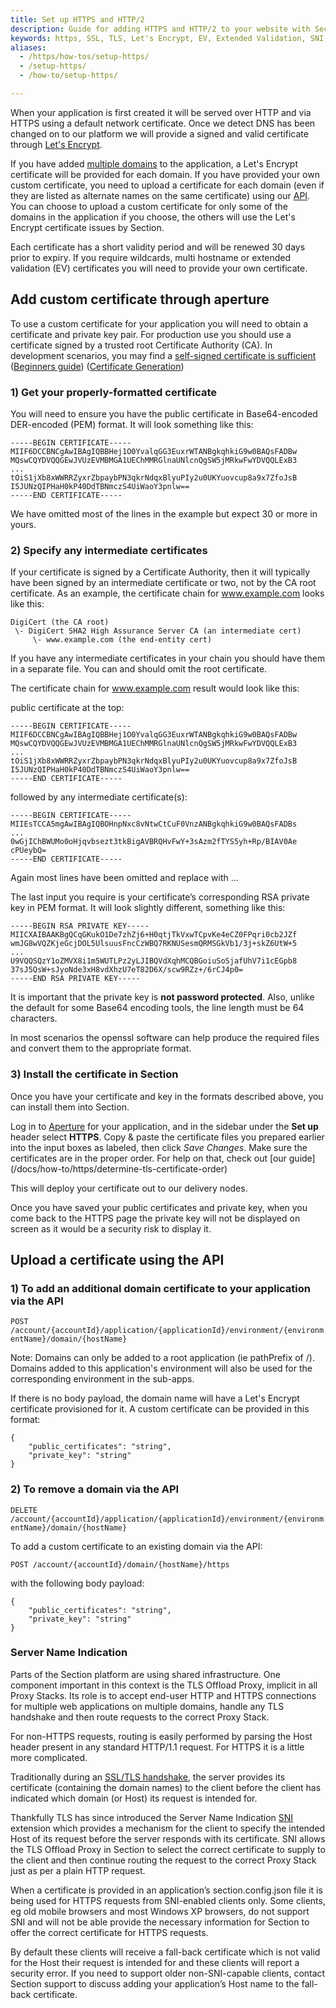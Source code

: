 ```yaml
---
title: Set up HTTPS and HTTP/2
description: Guide for adding HTTPS and HTTP/2 to your website with Section using your own certificate or using our automated SSL certificates.
keywords: https, SSL, TLS, Let's Encrypt, EV, Extended Validation, SNI, Server Name Indication, website security, content delivery network, CDN
aliases:
  - /https/how-tos/setup-https/
  - /setup-https/
  - /how-to/setup-https/

---
```


When your application is first created it will be served over HTTP and via HTTPS using a default network certificate. Once we detect DNS has been changed on to our platform we will provide a signed and valid certificate through [Let's Encrypt](https://letsencrypt.org/).

If you have added [multiple domains](/docs/change-dns/#multiple-domains) to the application, a Let's Encrypt certificate will be provided for each domain. If you have provided your own custom certificate, you need to upload a certificate for each domain (even if they are listed as alternate names on the same certificate) using our [API](#certificate-api-upload). You can choose to upload a custom certificate for only some of the domains in the application if you choose, the others will use the Let's Encrypt certificate issues by Section.

Each certificate has a short validity period and will be renewed 30 days prior to expiry. If you require wildcards, multi hostname or extended validation (EV) certificates you will need to provide your own certificate.

## Add custom certificate through aperture

To use a custom certificate for your application you will need to obtain a certificate and private key pair. For production use you should use a certificate signed by a trusted root Certificate Authority (CA). In development scenarios, you may find a [self-signed certificate is sufficient](https://en.wikipedia.org/wiki/Self-signed_certificate) ([Beginners guide](https://www.ssl.com/faqs/faq-what-is-ssl/)) ([Certificate Generation](https://www.keycdn.com/blog/openssl-tutorial))

### 1) Get your properly-formatted certificate

You will need to ensure you have the public certificate in Base64-encoded DER-encoded (PEM) format. It will look something like this:

    -----BEGIN CERTIFICATE-----
    MIIF6DCCBNCgAwIBAgIQBBHej1O0YvalqGG3EuxrWTANBgkqhkiG9w0BAQsFADBw
    MQswCQYDVQQGEwJVUzEVMBMGA1UEChMMRGlnaUNlcnQgSW5jMRkwFwYDVQQLExB3
    ...
    tOiS1jXb8xWWRRZyxrZbpaybPN3qkrNdqxBlyuPIy2u0UKYuovcup8a9x7ZfoJsB
    I5JUNzQIPHaH0kP40DdTBNmczS4UiWaoY3pnlw==
    -----END CERTIFICATE-----

We have omitted most of the lines in the example but expect 30 or more in yours.

### 2) Specify any intermediate certificates

If your certificate is signed by a Certificate Authority, then it will typically have been signed by an intermediate certificate or two, not by the CA root certificate. As an example, the certificate chain for www.example.com looks like this:

    DigiCert (the CA root)
     \- DigiCert SHA2 High Assurance Server CA (an intermediate cert)
         \- www.example.com (the end-entity cert)

If you have any intermediate certificates in your chain you should have them in a separate file. You can and should omit the root certificate.

The certificate chain for www.example.com result would look like this:

public certificate at the top:

    -----BEGIN CERTIFICATE-----
    MIIF6DCCBNCgAwIBAgIQBBHej1O0YvalqGG3EuxrWTANBgkqhkiG9w0BAQsFADBw
    MQswCQYDVQQGEwJVUzEVMBMGA1UEChMMRGlnaUNlcnQgSW5jMRkwFwYDVQQLExB3
    ...
    tOiS1jXb8xWWRRZyxrZbpaybPN3qkrNdqxBlyuPIy2u0UKYuovcup8a9x7ZfoJsB
    I5JUNzQIPHaH0kP40DdTBNmczS4UiWaoY3pnlw==
    -----END CERTIFICATE-----

followed by any intermediate certificate(s):

    -----BEGIN CERTIFICATE-----
    MIIEsTCCA5mgAwIBAgIQBOHnpNxc8vNtwCtCuF0VnzANBgkqhkiG9w0BAQsFADBs
    ...
    0wGjIChBWUMo0oHjqvbsezt3tkBigAVBRQHvFwY+3sAzm2fTYS5yh+Rp/BIAV0Ae
    cPUeybQ=
    -----END CERTIFICATE-----

Again most lines have been omitted and replace with ...

The last input you require is your certificate’s corresponding RSA private key in PEM format. It will look slightly different, something like this:

    -----BEGIN RSA PRIVATE KEY-----
    MIICXAIBAAKBgQCqGKukO1De7zhZj6+H0qtjTkVxwTCpvKe4eCZ0FPqri0cb2JZf
    wmJG8wVQZKjeGcjDOL5UlsuusFncCzWBQ7RKNUSesmQRMSGkVb1/3j+skZ6UtW+5
    ...
    U9VQQSQzY1oZMVX8i1m5WUTLPz2yLJIBQVdXqhMCQBGoiuSoSjafUhV7i1cEGpb8
    37sJ5QsW+sJyoNde3xH8vdXhzU7eT82D6X/scw9RZz+/6rCJ4p0=
    -----END RSA PRIVATE KEY-----

It is important that the private key is **not password protected**. Also, unlike the default for some Base64 encoding tools, the line length must be 64 characters.

In most scenarios the openssl software can help produce the required files and convert them to the appropriate format.

### 3) Install the certificate in Section

Once you have your certificate and key in the formats described above, you can install them into Section.

Log in to [Aperture](https://aperture.section.io) for your application, and in the sidebar under the **Set up** header select **HTTPS**. Copy & paste the certificate files you prepared earlier into the input boxes as labeled, then click *Save Changes*. Make sure the certificates are in the proper order. For help on that, check out [our guide] (/docs/how-to/https/determine-tls-certificate-order)

This will deploy your certificate out to our delivery nodes.

Once you have saved your public certificates and private key, when you come back to the HTTPS page the private key will not be displayed on screen as it would be a security risk to display it.

## Upload a certificate using the API

### 1) To add an additional domain certificate  to your application via the API

`POST /account/{accountId}/application/{applicationId}/environment/{environmentName}/domain/{hostName}`

Note: Domains can only be added to a root application (ie pathPrefix of /). Domains added to this application's environment will also be used for the corresponding environment in the sub-apps.

If there is no body payload, the domain name will have a Let's Encrypt certificate provisioned for it. A custom certificate can be provided in this format:

    {
        "public_certificates": "string",
        "private_key": "string"
    }

### 2) To remove a domain via the API

`DELETE /account/{accountId}/application/{applicationId}/environment/{environmentName}/domain/{hostName}`

To add a custom certificate to an existing domain via the API:

`POST /account/{accountId}/domain/{hostName}/https`

with the following body payload:

    {
        "public_certificates": "string",
        "private_key": "string"
    }

### Server Name Indication

Parts of the Section platform are using shared infrastructure. One component important in this context is the TLS Offload Proxy, implicit in all Proxy Stacks. Its role is to accept end-user HTTP and HTTPS connections for multiple web applications on multiple domains, handle any TLS handshake and then route requests to the correct Proxy Stack.

For non-HTTPS requests, routing is easily performed by parsing the Host header present in any standard HTTP/1.1 request. For HTTPS it is a little more complicated.

Traditionally during an [SSL/TLS handshake](https://developer.mozilla.org/en-US/docs/Introduction_to_SSL#The_SSL_Handshake), the server provides its certificate (containing the domain names) to the client before the client has indicated which domain (or Host) its request is intended for.

Thankfully TLS has since introduced the Server Name Indication [SNI](http://en.wikipedia.org/wiki/Server_Name_Indication) extension which provides a mechanism for the client to specify the intended Host of its request before the server responds with its certificate. SNI allows the TLS Offload Proxy in Section to select the correct certificate to supply to the client and then continue routing the request to the correct Proxy Stack just as per a plain HTTP request.

When a certificate is provided in an application’s section.config.json file it is being used for HTTPS requests from SNI-enabled clients only. Some clients, eg old mobile browsers and most Windows XP browsers, do not support SNI and will not be able provide the necessary information for Section to offer the correct certificate for HTTPS requests.

By default these clients will receive a fall-back certificate which is not valid for the Host their request is intended for and these clients will report a security error. If you need to support older non-SNI-capable clients, contact Section support to discuss adding your application’s Host name to the fall-back certificate.

